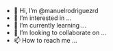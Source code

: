- 👋 Hi, I’m @manuelrodriguezrd
- 👀 I’m interested in ...
- 🌱 I’m currently learning ...
- 💞️ I’m looking to collaborate on ...
- 📫 How to reach me ...

<!---
manuelrodriguezrd/manuelrodriguezrd is a ✨ special ✨ repository because its `README.md` (this file) appears on your GitHub profile.
You can click the Preview link to take a look at your changes.
--->
